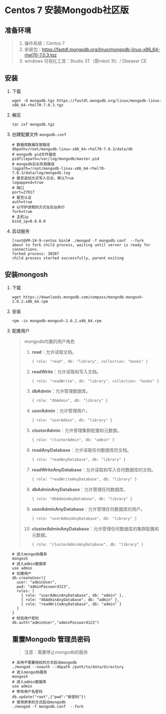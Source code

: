 # Centos 7 安装Mongodb社区版

## 准备环境

> 1. 操作系统：Centos 7
> 2. 安装包：https://fastdl.mongodb.org/linux/mongodb-linux-x86_64-rhel70-7.0.3.tgz
> 3. windows 可视化工具：Studio 3T（原robot 3t）/ Dbeaver CE

## 安装

1. 下载

    ```
    wget -O mongodb.tgz https://fastdl.mongodb.org/linux/mongodb-linux-x86_64-rhel70-7.0.3.tgz
    ```

2. 解压

    ```
    tar zxf mongodb.tgz
    ```

3. 创建配置文件 `mongodb.conf`

    ```
    # 数据库数据存放路径
    dbpath=/root/mongodb-linux-x86_64-rhel70-7.0.3/data/db
    # mongodb pid文件路径
    pidfilepath=/var/log/mongodb/master.pid 
    # mongodb日志存放路径
    logpath=/root/mongodb-linux-x86_64-rhel70-7.0.3/data/log/mongodb.log
    # 是否追加方式写入日志，默认True
    logappend=true
    # 端口
    port=27017
    # 是否认证
    auth=true
    # 以守护进程的方式在后台执行
    fork=true
    # 主机ip
    bind_ip=0.0.0.0
    ```

4. 启动服务

    ```
    [root@VM-24-9-centos bin]# ./mongod -f mongodb.conf  --fork
    about to fork child process, waiting until server is ready for connections.
    forked process: 30287
    child process started successfully, parent exiting
    ```


## 安装mongosh

1. 下载

    ```
    wget https://downloads.mongodb.com/compass/mongodb-mongosh-2.0.2.x86_64.rpm
    ```

2. 安装

    ```
    rpm -iv mongodb-mongosh-2.0.2.x86_64.rpm
    ```

3. 配置用户

    > mongodb内置的用户角色
    >
    > 1. **read**：允许读取文档。
    >
    >     ```markdown
    >     { role: "read", db: "library", collection: "books" }
    >     ```
    >
    > 2. **readWrite**：允许读取和写入文档。
    >
    >     ```markdown
    >     { role: "readWrite", db: "library", collection: "books" }
    >     ```
    >
    > 3. **dbAdmin**：允许管理数据库。
    >
    >     ```markdown
    >     { role: "dbAdmin", db: "library" }
    >     ```
    >
    > 4. **userAdmin**：允许管理用户。
    >
    >     ```markdown
    >     { role: "userAdmin", db: "library" }
    >     ```
    >
    > 5. **clusterAdmin**：允许管理集群配置和元数据。
    >
    >     ```markdown
    >     { role: "clusterAdmin", db: "admin" }
    >     ```
    >
    > 6. **readAnyDatabase**：允许读取任何数据库的文档。
    >
    >     ```markdown
    >     { role: "readAnyDatabase", db: "library" }
    >     ```
    >
    > 7. **readWriteAnyDatabase**：允许读取和写入任何数据库的文档。
    >
    >     ```markdown
    >     { role: "readWriteAnyDatabase", db: "library" }
    >     ```
    >
    > 8. **dbAdminAnyDatabase**：允许管理任何数据库。
    >
    >     ```markdown
    >     { role: "dbAdminAnyDatabase", db: "library" }
    >     ```
    >
    > 9. **userAdminAnyDatabase**：允许管理任何数据库的用户。
    >
    >     ```markdown
    >     { role: "userAdminAnyDatabase", db: "library" }
    >     ```
    >
    > 10. **clusterAdminAnyDatabase**：允许管理任何数据库的集群配置和元数据。
    >
    >     ```markdown
    >     { role: "clusterAdminAnyDatabase", db: "library" }
    >     ```

    ```
    # 进入mongodb服务
    mongosh
    # 进入admin数据库
    use admin
    # 创建用户
    db.createUser({
      user: "adminUser",
      pwd: "adminPassword123",
      roles: [
        { role: "userAdminAnyDatabase", db: "admin" },
        { role: "dbAdminAnyDatabase", db: "admin" },
        { role: "readWriteAnyDatabase", db: "admin" }
      ]
    }
    # 校验用户密码
    db.auth("adminUser","adminPassword123")
    
    ```

    ## 重置Mongodb 管理员密码
    
    > 注意：需要停止mongodb的服务
    
    ```
    # 采用不需要授权的方式启动mongodb
    ./mongod --noauth --dbpath /path/to/data/directory
    # 进入mongodb服务
    mongosh
    # 进入admin数据库
    use admin 
    # 修改用户名密码
    db.update("root",{"pwd":"新密码"})
    # 使用原来的方式启动mongodb
    ./mongod -f mongodb.conf  --fork
    ```
    
    